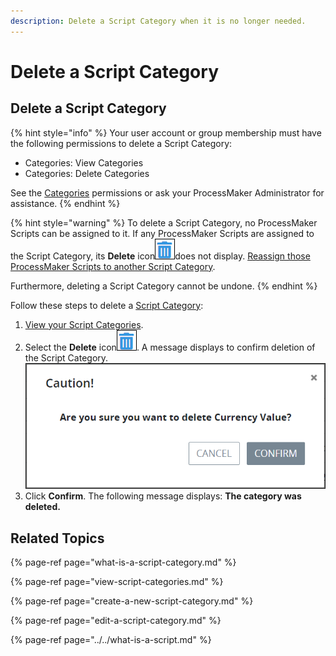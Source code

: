 ```yaml
---
description: Delete a Script Category when it is no longer needed.
---
```


# Delete a Script Category

## Delete a Script Category

{% hint style="info" %}
Your user account or group membership must have the following permissions to delete a Script Category:

* Categories: View Categories
* Categories: Delete Categories

See the [Categories](../../../../processmaker-administration/permission-descriptions-for-users-and-groups.md#categories) permissions or ask your ProcessMaker Administrator for assistance.
{% endhint %}

{% hint style="warning" %}
To delete a Script Category, no ProcessMaker Scripts can be assigned to it. If any ProcessMaker Scripts are assigned to the Script Category, its **Delete** icon![](../../../../.gitbook/assets/trash-icon-process-modeler-processes.png)does not display. [Reassign those ProcessMaker Scripts to another Script Category](../edit-script-configuration.md#configure-a-processmaker-script).

Furthermore, deleting a Script Category cannot be undone.
{% endhint %}

Follow these steps to delete a [Script Category](what-is-a-script-category.md):

1. [View your Script Categories](view-script-categories.md#view-script-categories).
2. Select the **Delete** icon![](../../../../.gitbook/assets/trash-icon-process-modeler-processes.png). A message displays to confirm deletion of the Script Category. ![](../../../../.gitbook/assets/caution-delete-script-category-processes.png) 
3. Click **Confirm**. The following message displays: **The category was deleted.**

## Related Topics

{% page-ref page="what-is-a-script-category.md" %}

{% page-ref page="view-script-categories.md" %}

{% page-ref page="create-a-new-script-category.md" %}

{% page-ref page="edit-a-script-category.md" %}

{% page-ref page="../../what-is-a-script.md" %}

